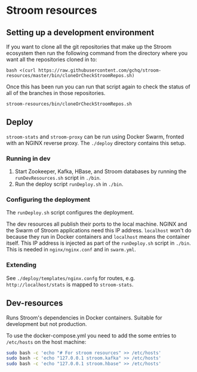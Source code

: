 # Stroom resources

## Setting up a development environment
If you want to clone all the git repositories that make up the Stroom ecosystem then run the following command from the directory where you want all the repositories cloned in to:

`bash <(curl https://raw.githubusercontent.com/gchq/stroom-resources/master/bin/cloneOrCheckStroomRepos.sh)`

Once this has been run you can run that script again to check the status of all of the branches in those repositories.

`stroom-resources/bin/cloneOrCheckStroomRepos.sh`

## Deploy
`stroom-stats` and `stroom-proxy` can be run using Docker Swarm, fronted with an NGINX reverse proxy. The `./deploy` directory contains this setup. 

### Running in dev
1. Start Zookeeper, Kafka, HBase, and Stroom databases by running the `runDevResources.sh` script in `./bin`. 
2. Run the deploy script `runDeploy.sh` in `./bin`. 

### Configuring the deployment
The `runDeploy.sh` script configures the deployment. 

The dev resources all publish their ports to the local machine. NGINX and the Swarm of Stroom applications need this IP address. `localhost` won't do because they run in Docker containers and `localhost` means the container itself. This IP address is injected as part of the `runDeploy.sh` script in `./bin`. This is needed in `nginx/nginx.conf` and in `swarm.yml`.

### Extending
See `./deploy/templates/nginx.confg` for routes, e.g. `http://localhost/stats` is mapped to `stroom-stats`. 

## Dev-resources
Runs Stroom's dependencies in Docker containers. Suitable for development but not production.

To use the docker-compose.yml you need to add the some entries to `/etc/hosts` on the host machine:

```bash
sudo bash -c 'echo "# For stroom resources" >> /etc/hosts'
sudo bash -c 'echo "127.0.0.1 stroom.kafka" >> /etc/hosts'
sudo bash -c 'echo "127.0.0.1 stroom.hbase" >> /etc/hosts'
```
